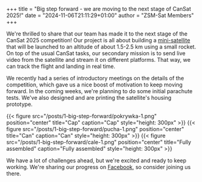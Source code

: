+++
title = "Big step forward - we are moving to the next stage of CanSat 2025!"
date = "2024-11-06T21:11:29+01:00"
author = "ZSM-Sat Members"
+++

We're thrilled to share that our team has made it to the next stage of the CanSat 2025 competition! Our project is all about building a [mini-satellite](https://en.wikipedia.org/wiki/CanSat) that will be launched to an altitude of about 1.5-2.5 km using a small rocket. On top of the usual CanSat tasks, our secondary mission is to send live video from the satellite and stream it on different platforms. That way, we can track the flight and landing in real time.

We recently had a series of introductory meetings on the details of the competition, which gave us a nice boost of motivation to keep moving forward. In the coming weeks, we're planning to do some initial parachute tests. We've also designed and are printing the satellite's housing prototype.

<span class="figure-container">
    {{< figure src="/posts/1-big-step-forward/pokrywka-1.png" position="center" title="Cap" caption="Cap" style="height: 300px" >}}
    {{< figure src="/posts/1-big-step-forward/pucha-1.png" position="center" title="Can" caption="Can" style="height: 300px" >}}
    {{< figure src="/posts/1-big-step-forward/cale-1.png" position="center" title="Fully assembled" caption="Fully assembled" style="height: 300px" >}}
</span>

We have a lot of challenges ahead, but we're excited and ready to keep working. We're sharing our progress on [Facebook](https://www.facebook.com/profile.php?id=100064050254272), so consider joining us there.